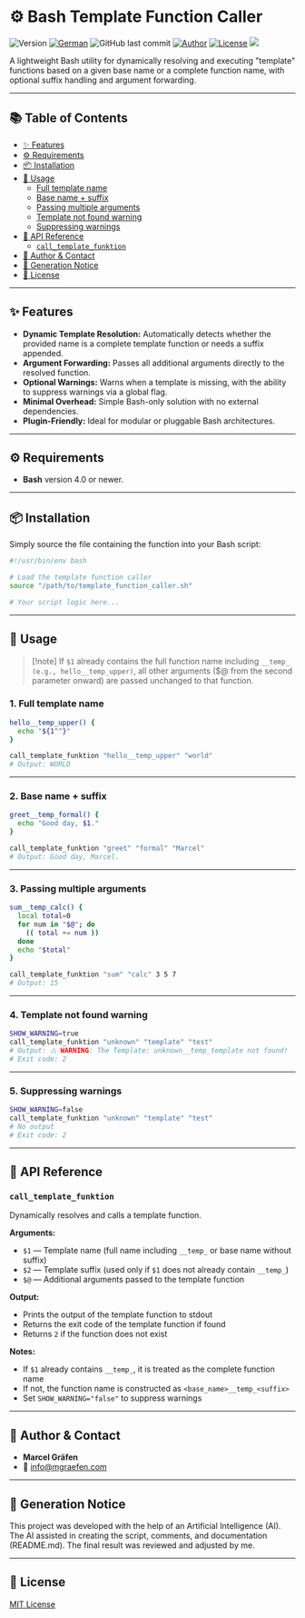 # ⚙️ Bash Template Function Caller

![Version](https://img.shields.io/badge/version-0.0.1-blue.svg)
[![German](https://img.shields.io/badge/Language-German-blue)](./README.de.md)
![GitHub last commit](https://img.shields.io/github/last-commit/Marcel-Graefen/Bash-Template-Function-Caller)
[![Author](https://img.shields.io/badge/author-Marcel%20Gr%C3%A4fen-green.svg)](#-author--contact)
[![License](https://img.shields.io/badge/license-MIT-lightgrey.svg)](https://opensource.org/licenses/MIT)
![](https://komarev.com/ghpvc/?username=Marcel-Graefen)

A lightweight Bash utility for dynamically resolving and executing "template" functions based on a given base name or a complete function name, with optional suffix handling and argument forwarding.

---

## 📚 Table of Contents

  * [✨ Features](#-features)
  * [⚙️ Requirements](#%EF%B8%8F-requirements)
  * [📦 Installation](#-installation)
  * [🚀 Usage](#-usage)
      * [Full template name](#1-full-template-name)
      * [Base name + suffix](#2-base-name--suffix)
      * [Passing multiple arguments](#3-passing-multiple-arguments)
      * [Template not found warning](#4-template-not-found-warning)
      * [Suppressing warnings](#5-suppressing-warnings)
  * [📌 API Reference](#-api-reference)
      * [`call_template_funktion`](#call_template_funktion)
  * [👤 Author & Contact](#-author--contact)
  * [🤖 Generation Notice](#-generation-notice)
  * [📜 License](#-license)

---

## ✨ Features

* **Dynamic Template Resolution:** Automatically detects whether the provided name is a complete template function or needs a suffix appended.
* **Argument Forwarding:** Passes all additional arguments directly to the resolved function.
* **Optional Warnings:** Warns when a template is missing, with the ability to suppress warnings via a global flag.
* **Minimal Overhead:** Simple Bash-only solution with no external dependencies.
* **Plugin-Friendly:** Ideal for modular or pluggable Bash architectures.

---

## ⚙️ Requirements

* **Bash** version 4.0 or newer.

---

## 📦 Installation

Simply source the file containing the function into your Bash script:

```bash
#!/usr/bin/env bash

# Load the template function caller
source "/path/to/template_function_caller.sh"

# Your script logic here...
````

---

## 🚀 Usage

> [!note] If `$1` already contains the full function name including `__temp_ (e.g., hello__temp_upper)`, all other arguments ($@ from the second parameter onward) are passed unchanged to that function.

### **1. Full template name**

```bash
hello__temp_upper() {
  echo "${1^^}"
}

call_template_funktion "hello__temp_upper" "world"
# Output: WORLD
```

---

### **2. Base name + suffix**

```bash
greet__temp_formal() {
  echo "Good day, $1."
}

call_template_funktion "greet" "formal" "Marcel"
# Output: Good day, Marcel.
```

---

### **3. Passing multiple arguments**

```bash
sum__temp_calc() {
  local total=0
  for num in "$@"; do
    (( total += num ))
  done
  echo "$total"
}

call_template_funktion "sum" "calc" 3 5 7
# Output: 15
```

---

### **4. Template not found warning**

```bash
SHOW_WARNING=true
call_template_funktion "unknown" "template" "test"
# Output: ⚠️ WARNING: The Template: unknown__temp_template not found!
# Exit code: 2
```

---

### **5. Suppressing warnings**

```bash
SHOW_WARNING=false
call_template_funktion "unknown" "template" "test"
# No output
# Exit code: 2
```

---

## 📌 API Reference

### `call_template_funktion`

Dynamically resolves and calls a template function.

**Arguments:**

* `$1` — Template name (full name including `__temp_` or base name without suffix)
* `$2` — Template suffix (used only if `$1` does not already contain `__temp_`)
* `$@` — Additional arguments passed to the template function

**Output:**

* Prints the output of the template function to stdout
* Returns the exit code of the template function if found
* Returns `2` if the function does not exist

**Notes:**

* If `$1` already contains `__temp_`, it is treated as the complete function name
* If not, the function name is constructed as `<base_name>__temp_<suffix>`
* Set `SHOW_WARNING="false"` to suppress warnings

---

## 👤 Author & Contact

* **Marcel Gräfen**
* 📧 [info@mgraefen.com](mailto:info@mgraefen.com)

---

## 🤖 Generation Notice

This project was developed with the help of an Artificial Intelligence (AI). The AI assisted in creating the script, comments, and documentation (README.md). The final result was reviewed and adjusted by me.

---

## 📜 License

[MIT License](LICENSE)
